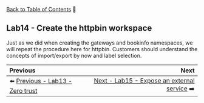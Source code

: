 [Back to Table of Contents](./README.md) :blue_book:

## Lab14 - Create the httpbin workspace

Just as we did when creating the gateways and bookinfo namespaces, we will repeat the procedure here for httpbin.  Customers should understand the concepts of import/export by now and label selection.

| Previous | Next |
| :------- | ---: |
| :arrow_left: [Previous - Lab13 - Zero trust](./lab13.md) | [Next - Lab15 - Expose an external service](./lab15.md) :arrow_right: |